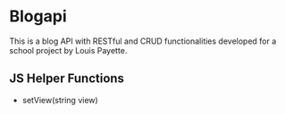 # Blogapi
This is a blog API with RESTful and CRUD functionalities developed for a school project by Louis Payette.

## JS Helper Functions
- setView(string view)